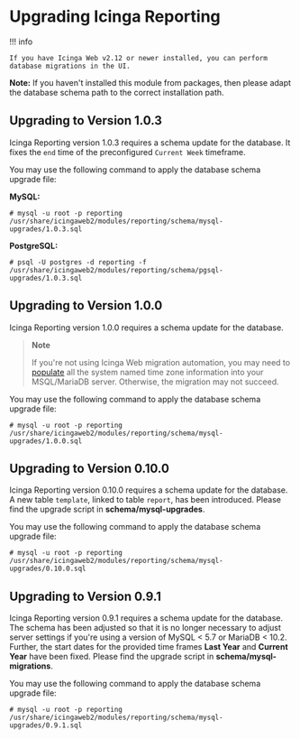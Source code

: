 # Upgrading Icinga Reporting <a id="upgrading"></a>

!!! info

    If you have Icinga Web v2.12 or newer installed, you can perform database migrations in the UI.

<!-- {% if not icingaDocs %} -->

**Note:** If you haven't installed this module from packages, then please adapt the database schema
path to the correct installation path.

<!-- {% endif %} -->

## Upgrading to Version 1.0.3

Icinga Reporting version 1.0.3 requires a schema update for the database.
It fixes the `end` time of the preconfigured `Current Week` timeframe.

You may use the following command to apply the database schema upgrade file:

**MySQL:**

```
# mysql -u root -p reporting /usr/share/icingaweb2/modules/reporting/schema/mysql-upgrades/1.0.3.sql
```

**PostgreSQL:**

```
# psql -U postgres -d reporting -f /usr/share/icingaweb2/modules/reporting/schema/pgsql-upgrades/1.0.3.sql
```

## Upgrading to Version 1.0.0

Icinga Reporting version 1.0.0 requires a schema update for the database.

> **Note**
>
> If you're not using Icinga Web migration automation, you may need to [populate](https://dev.mysql.com/doc/refman/8.0/en/time-zone-support.html#time-zone-installation)
> all the system named time zone information into your MSQL/MariaDB server. Otherwise, the migration may not succeed.

You may use the following command to apply the database schema upgrade file:

```
# mysql -u root -p reporting /usr/share/icingaweb2/modules/reporting/schema/mysql-upgrades/1.0.0.sql
```

## Upgrading to Version 0.10.0

Icinga Reporting version 0.10.0 requires a schema update for the database.
A new table `template`, linked to table `report`, has been introduced.
Please find the upgrade script in **schema/mysql-upgrades**.

You may use the following command to apply the database schema upgrade file:

```
# mysql -u root -p reporting /usr/share/icingaweb2/modules/reporting/schema/mysql-upgrades/0.10.0.sql
```

## Upgrading to Version 0.9.1

Icinga Reporting version 0.9.1 requires a schema update for the database.
The schema has been adjusted so that it is no longer necessary to adjust server settings
if you're using a version of MySQL < 5.7 or MariaDB < 10.2.
Further, the start dates for the provided time frames **Last Year** and **Current Year** have been fixed.
Please find the upgrade script in **schema/mysql-migrations**.

You may use the following command to apply the database schema upgrade file:

```
# mysql -u root -p reporting /usr/share/icingaweb2/modules/reporting/schema/mysql-upgrades/0.9.1.sql
```
